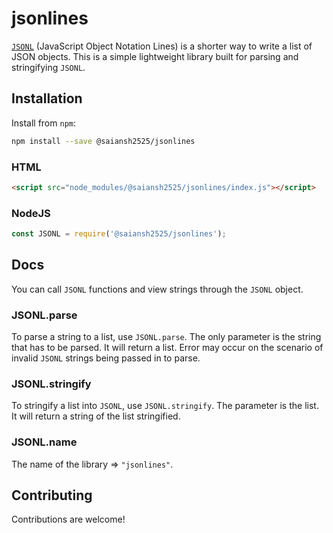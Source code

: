 # jsonlines

[`JSONL`](https://jsonlines.org/) (JavaScript Object Notation Lines) is a shorter
way to write a list of JSON objects. This is a simple lightweight library built for
parsing and stringifying `JSONL`.

## Installation

Install from `npm`:

```sh
npm install --save @saiansh2525/jsonlines
```

### HTML

```html
<script src="node_modules/@saiansh2525/jsonlines/index.js"></script>
```

### NodeJS

```javascript
const JSONL = require('@saiansh2525/jsonlines');
```

## Docs

You can call `JSONL` functions and view strings through the `JSONL` object.

### JSONL.parse

To parse a string to a list, use `JSONL.parse`.
The only parameter is the string that has to be parsed.
It will return a list.
Error may occur on the scenario of invalid `JSONL` strings being passed in to parse.

### JSONL.stringify

To stringify a list into `JSONL`, use `JSONL.stringify`. The parameter is the list.
It will return a string of the list stringified.

### JSONL.name

The name of the library => `"jsonlines"`.

## Contributing

Contributions are welcome!
